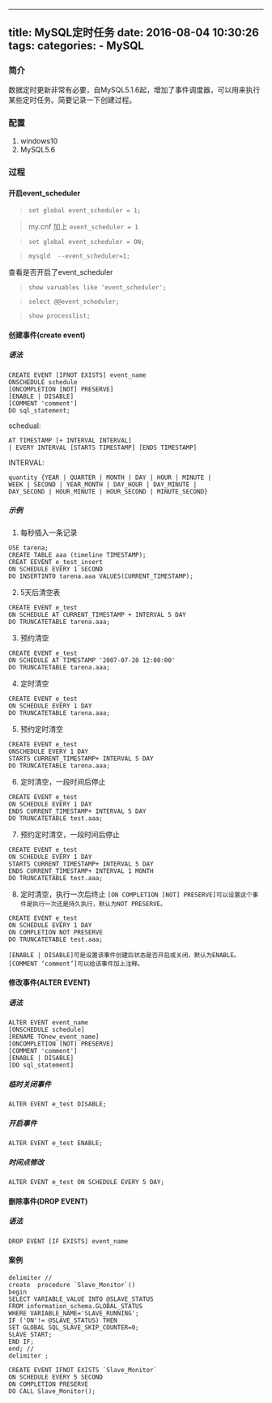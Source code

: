 -----
title: MySQL定时任务
date: 2016-08-04 10:30:26
tags: 
categories: 
    - MySQL
-----

### 简介

数据定时更新非常有必要，自MySQL5.1.6起，增加了事件调度器，可以用来执行某些定时任务。简要记录一下创建过程。

<!-- more -->

### 配置

1. windows10
2. MySQL5.6

### 过程

#### 开启event_scheduler

> `set global event_scheduler = 1;`

> my.cnf 加上 `event_scheduler = 1`

> `set global event_scheduler = ON;`

> `mysqld  --event_scheduler=1;`

查看是否开启了event_scheduler

> `show varuables like 'event_scheduler';`

> `select @@event_scheduler;`

> `show processlist;`


#### 创建事件(create event)

##### 语法

```
CREATE EVENT [IFNOT EXISTS] event_name
ONSCHEDULE schedule
[ONCOMPLETION [NOT] PRESERVE]
[ENABLE | DISABLE]
[COMMENT 'comment']
DO sql_statement;
```

schedual:

```
AT TIMESTAMP [+ INTERVAL INTERVAL]
| EVERY INTERVAL [STARTS TIMESTAMP] [ENDS TIMESTAMP]
```

INTERVAL:

```
quantity {YEAR | QUARTER | MONTH | DAY | HOUR | MINUTE |
WEEK | SECOND | YEAR_MONTH | DAY_HOUR | DAY_MINUTE |
DAY_SECOND | HOUR_MINUTE | HOUR_SECOND | MINUTE_SECOND}
```

##### 示例

1. 每秒插入一条记录
```
USE tarena;
CREATE TABLE aaa (timeline TIMESTAMP);
CREAT EEVENT e_test_insert
ON SCHEDULE EVERY 1 SECOND
DO INSERTINTO tarena.aaa VALUES(CURRENT_TIMESTAMP);
```

2. 5天后清空表
```
CREATE EVENT e_test
ON SCHEDULE AT CURRENT_TIMESTAMP + INTERVAL 5 DAY
DO TRUNCATETABLE tarena.aaa;
```

3. 预约清空
```
CREATE EVENT e_test
ON SCHEDULE AT TIMESTAMP '2007-07-20 12:00:00'
DO TRUNCATETABLE tarena.aaa;
```

4. 定时清空
```
CREATE EVENT e_test
ON SCHEDULE EVERY 1 DAY
DO TRUNCATETABLE tarena.aaa;
```

5. 预约定时清空
```
CREATE EVENT e_test
ONSCHEDULE EVERY 1 DAY
STARTS CURRENT_TIMESTAMP+ INTERVAL 5 DAY
DO TRUNCATETABLE tarena.aaa;
```

6. 定时清空，一段时间后停止
```
CREATE EVENT e_test
ON SCHEDULE EVERY 1 DAY
ENDS CURRENT_TIMESTAMP+ INTERVAL 5 DAY
DO TRUNCATETABLE test.aaa;
```

7. 预约定时清空，一段时间后停止
```
CREATE EVENT e_test
ON SCHEDULE EVERY 1 DAY
STARTS CURRENT_TIMESTAMP+ INTERVAL 5 DAY
ENDS CURRENT_TIMESTAMP+ INTERVAL 1 MONTH
DO TRUNCATETABLE test.aaa;
```

8. 定时清空，执行一次后终止
`[ON COMPLETION [NOT] PRESERVE]可以设置这个事件是执行一次还是持久执行，默认为NOT PRESERVE。`
```
CREATE EVENT e_test
ON SCHEDULE EVERY 1 DAY
ON COMPLETION NOT PRESERVE
DO TRUNCATETABLE test.aaa;
```

`[ENABLE | DISABLE]可是设置该事件创建后状态是否开启或关闭，默认为ENABLE。
　　[COMMENT ‘comment’]可以给该事件加上注释。`

#### 修改事件(ALTER EVENT)

##### 语法

```
ALTER EVENT event_name
[ONSCHEDULE schedule]
[RENAME TOnew_event_name]
[ONCOMPLETION [NOT] PRESERVE]
[COMMENT 'comment']
[ENABLE | DISABLE]
[DO sql_statement]
```

##### 临时关闭事件

`ALTER EVENT e_test DISABLE;`

##### 开启事件

`ALTER EVENT e_test ENABLE;`

##### 时间点修改

`ALTER EVENT e_test ON SCHEDULE EVERY 5 DAY;`

#### 删除事件(DROP EVENT)

##### 语法

`DROP EVENT [IF EXISTS] event_name`

#### 案例

```
delimiter //
create  procedure `Slave_Monitor`()
begin
SELECT VARIABLE_VALUE INTO @SLAVE_STATUS
FROM information_schema.GLOBAL_STATUS
WHERE VARIABLE_NAME='SLAVE_RUNNING';
IF ('ON'!= @SLAVE_STATUS) THEN
SET GLOBAL SQL_SLAVE_SKIP_COUNTER=0;
SLAVE START;
END IF;
end; //
delimiter ;
```


```
CREATE EVENT IFNOT EXISTS `Slave_Monitor`
ON SCHEDULE EVERY 5 SECOND
ON COMPLETION PRESERVE
DO CALL Slave_Monitor();
```